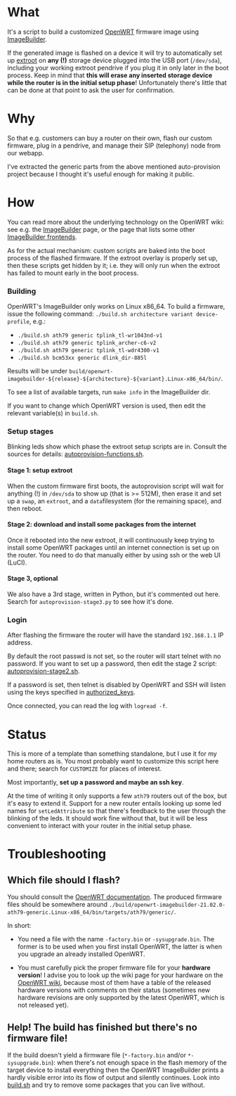# What

It's a script to build a customized
[OpenWRT](https://openwrt.org/docs/guide-user/start)
firmware image using
[ImageBuilder](https://openwrt.org/docs/guide-user/additional-software/imagebuilder).

If the generated image is flashed on a device it will try to
automatically set up
[extroot](https://openwrt.org/docs/guide-user/additional-software/extroot_configuration)
on **any (!)** storage device plugged into the USB port (`/dev/sda`),
including your working extroot pendrive if you plug it in only later
in the boot process. Keep in mind that **this will erase any inserted
storage device while the router is in the initial setup phase**!
Unfortunately there's little that can be done at that point to ask the
user for confirmation.

# Why

So that e.g. customers can buy a router on their own, flash our custom
firmware, plug in a pendrive, and manage their SIP (telephony) node
from our webapp.

I've extracted the generic parts from the above mentioned auto-provision
project because I thought it's useful enough for making it public.

# How

You can read more about the underlying technology on the OpenWRT wiki: see e.g. the
[ImageBuilder](https://openwrt.org/docs/guide-user/additional-software/imagebuilder)
page, or the page that lists some other
[ImageBuilder frontends](https://openwrt.org/docs/guide-developer/imagebuilder_frontends).

As for the actual mechanism: custom scripts are baked into the boot
process of the flashed firmware. If the extroot overlay is properly
set up, then these scripts get hidden by it; i.e. they will only run
when the extroot has failed to mount early in the boot process.

### Building

OpenWRT's ImageBuilder only works on Linux x86_64. To build a firmware, issue the following command:
`./build.sh architecture variant device-profile`, e.g.:

* `./build.sh ath79 generic tplink_tl-wr1043nd-v1`
* `./build.sh ath79 generic tplink_archer-c6-v2`
* `./build.sh ath79 generic tplink_tl-wdr4300-v1`
* `./build.sh bcm53xx generic dlink_dir-885l`

Results will be under `build/openwrt-imagebuilder-${release}-${architecture}-${variant}.Linux-x86_64/bin/`.

To see a list of available targets, run `make info` in the ImageBuilder dir.

If you want to change which OpenWRT version is used, then edit the relevant variable(s)
in `build.sh`.

### Setup stages

Blinking leds show which phase the extroot setup scripts are in. Consult the
sources for details: [autoprovision-functions.sh](image-extras/common/root/autoprovision-functions.sh#L49).

#### Stage 1: setup extroot

When the custom firmware first boots, the autoprovision script will
wait for anything (!) in `/dev/sda` to show up (that is >= 512M), then erase
it and set up a `swap`, an `extroot`, and a `data`filesystem (for the remaining
space), and then reboot.

#### Stage 2: download and install some packages from the internet

Once it rebooted into the new extroot, it will continuously keep trying to install
some OpenWRT packages until an internet connection is set up on the router. You
need to do that manually either by using ssh or the web UI (LuCI).

#### Stage 3, optional

We also have a 3rd stage, written in Python, but it's commented out here.
Search for `autoprovision-stage3.py` to see how it's done.

### Login

After flashing the firmware the router will have the standard
`192.168.1.1` IP address.

By default the root passwd is not set, so the router will start telnet with
no password. If you want to set up a password, then edit the stage 2 script:
[autoprovision-stage2.sh](image-extras/common/root/autoprovision-stage2.sh#L53).

If a password is set, then telnet is disabled by OpenWRT and SSH will listen
using the keys specified in [authorized_keys](image-extras/common/etc/dropbear/authorized_keys).

Once connected, you can read the log with `logread -f`.

# Status

This is more of a template than something standalone, but I use it for
my home routers as is. You most
probably want to customize this script here and there; search for
`CUSTOMIZE` for places of interest.

Most importantly, **set up a password and maybe an ssh key**.

At the time of writing it only supports a few `ath79` routers out of
the box, but it's easy to extend it. Support for a new router entails
looking up some led names for `setLedAttribute` so that there's
feedback to the user through the blinking of the leds. It should work
fine without that, but it will be less convenient to interact with
your router in the initial setup phase.

# Troubleshooting

## Which file should I flash?

You should consult the [OpenWRT documentation](https://openwrt.org/docs/guide-user/start).
The produced firmware files should be somewhere around
```./build/openwrt-imagebuilder-21.02.0-ath79-generic.Linux-x86_64/bin/targets/ath79/generic/```.

In short:

* You need a file with the name ```-factory.bin``` or ```-sysupgrade.bin```. The former is to
  be used when you first install OpenWRT, the latter is when you upgrade an already installed
  OpenWRT.

* You must carefully pick the proper firmware file for your **hardware version**! I advise you
  to look up the wiki page for your hardware on the [OpenWRT wiki](https://openwrt.org),
  because most of them have a table of the released hardware versions with comments on their
  status (sometimes new hardware revisions are only supported by the latest OpenWRT, which is
  not released yet).

## Help! The build has finished but there's no firmware file!

If the build doesn't yield a firmware file (```*-factory.bin``` and/or ```*-sysupgrade.bin```):
when there's not enough space in the flash memory of the target device to install everything
then the OpenWRT ImageBuilder prints a hardly visible error into its flow of output and
silently continues. Look into [build.sh](build.sh#L31) and try to remove some packages
that you can live without.
